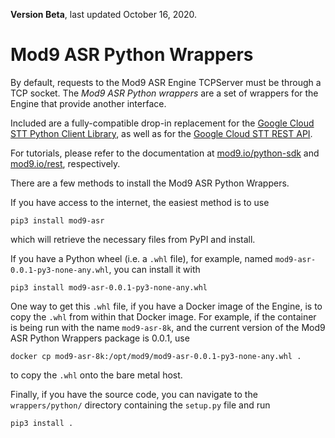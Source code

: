 **Version Beta**, last updated October 16, 2020.

# Mod9 ASR Python Wrappers

By default, requests to the Mod9 ASR Engine TCPServer must be through a TCP socket.
The *Mod9 ASR Python wrappers*  are a set of wrappers for the Engine that provide another interface.

Included are a fully-compatible drop-in replacement for the
[Google Cloud STT Python Client Library](https://cloud.google.com/speech-to-text/docs/libraries#client-libraries-install-python),
as well as for the
[Google Cloud STT REST API](https://cloud.google.com/speech-to-text/docs/reference/rest).

For tutorials, please refer to the documentation at
[mod9.io/python-sdk](http://mod9.io/python-sdk)
and
[mod9.io/rest](http://mod9.io/rest),
respectively.

There are a few methods to install the Mod9 ASR Python Wrappers.

If you have access to the internet, the easiest method is to use
```
pip3 install mod9-asr
```
which will retrieve the necessary files from PyPI and install.

If you have a Python wheel (i.e. a `.whl` file),
for example, named `mod9-asr-0.0.1-py3-none-any.whl`,
you can install it with
```
pip3 install mod9-asr-0.0.1-py3-none-any.whl
```
One way to get this `.whl` file, if you have a Docker image of the
Engine, is to copy the `.whl` from within that Docker image.
For example, if the container is being run with the name
`mod9-asr-8k`, and the current version of the Mod9 ASR Python
Wrappers package is 0.0.1, use
```
docker cp mod9-asr-8k:/opt/mod9/mod9-asr-0.0.1-py3-none-any.whl .
```
to copy the `.whl` onto the bare metal host.

Finally, if you have the source code, you can navigate to the
`wrappers/python/` directory containing the `setup.py` file
and run
```
pip3 install .
```
